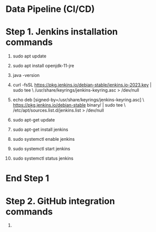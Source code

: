 # Data Pipeline (CI/CD)



# Step 1.  Jenkins installation commands

1. sudo apt update

2. sudo apt install openjdk-11-jre

3. java -version

4. curl -fsSL https://pkg.jenkins.io/debian-stable/jenkins.io-2023.key | sudo tee \ /usr/share/keyrings/jenkins-keyring.asc > /dev/null

5. echo deb [signed-by=/usr/share/keyrings/jenkins-keyring.asc] \ https://pkg.jenkins.io/debian-stable binary/ | sudo tee \ /etc/apt/sources.list.d/jenkins.list > /dev/null

6. sudo apt-get update

7. sudo apt-get install jenkins

8. sudo systemctl enable jenkins

9. sudo systemctl start jenkins

10. sudo systemctl status jenkins

# End Step 1


# Step 2. GitHub integration commands

1. 
